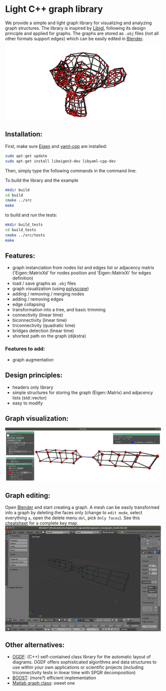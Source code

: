 # Light C++ graph library

We provide a simple and light graph library for visualizing and analyzing graph structures. The library is inspired by [Libigl](https://github.com/libigl/libigl), following its design principle and applied for graphs. The graphs are stored as `.obj` files (not all other formats support edges) which can be easily edited in [Blender](https://www.blender.org/).

![Graph visualization](./images/graph_library.png "light C++ graph library")

## Installation:
First, make sure [Eigen](https://eigen.tuxfamily.org/) and [yaml-cpp](https://github.com/jbeder/yaml-cpp/wiki/Tutorial) are installed:

```bash
sudo apt-get update
sudo apt-get install libeigen3-dev libyaml-cpp-dev
```

Then, simply type the following commands in the command line:

To build the library and the example
```bash
mkdir build
cd build
cmake ../src
make
```

to build and run the tests:
```bash
mkdir build_tests
cd build_tests
cmake ../src/tests
make
```

## Features:
* graph instanciation from nodes list and edges list or adjacency matrix ('Eigen::MatrixXd' for nodes position and 'Eigen::MatrixXi' for edges definition)
* load / save graphs as `.obj` files
* graph visualization (using [polyscope](http://polyscope.run/))
* adding / removing / merging nodes
* adding / removing edges
* edge collapsing
* transformation into a tree, and basic trimming
* connectivity (linear time)
* biconnectivity (linear time)
* triconnectivity (quadratic time)
* bridges detection (linear time)
* shortest path on the graph (dijkstra)

### Features to add:
* graph augmentation

## Design principles:
* headers only library
* simple structures for storing the graph (Eigen::Matrix) and adjacency lists (std::vector)
* easy to modify

## Graph visualization:
![Graph visualization](./images/graph_polyscope_viewer.png "Graph visualization with libigl")

## Graph editing:
Open [Blender](https://www.blender.org/) and start creating a graph. A mesh can be easily transformed into a graph by deleting the faces only (change to `edit mode`, select everything `a`, open the delete menu `del`, pick `Only faces`). See this [cheatsheet](https://bcgiu.wordpress.com/2015/02/12/best-blender-key-map-infographic/) for a complete key map.
![Graph editing](./images/graph_editing_blender.png "Graph editing with blender")

## Other alternatives:
* [OGDF](http://www.ogdf.net): (C++) self-contained class library for the automatic layout of diagrams. OGDF offers sophisticated algorithms and data structures to use within your own applications or scientific projects (including triconnectivity tests in linear time with SPQR decomposition)
* [BOOST](https://www.boost.org/doc/libs/1_70_0/libs/graph/doc/index.html): (more?) efficient implementation
* [Matlab graph class](https://www.mathworks.com/help/matlab/graph-and-network-algorithms.html): sweet one

